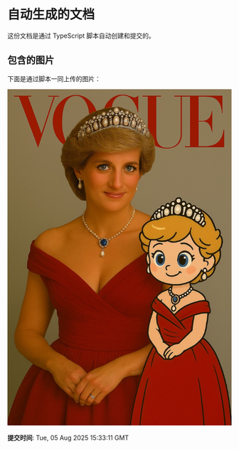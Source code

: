
# 自动生成的文档

这份文档是通过 TypeScript 脚本自动创建和提交的。

## 包含的图片

下面是通过脚本一同上传的图片：

![自动上传的图片](../assets/images/dia.jpeg)

**提交时间**: Tue, 05 Aug 2025 15:33:11 GMT
